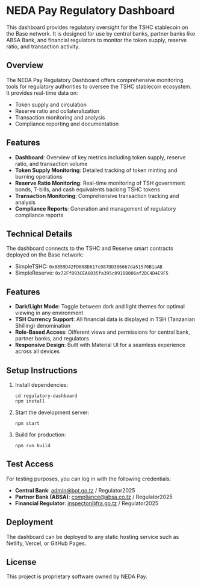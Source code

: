 # NEDA Pay Regulatory Dashboard

This dashboard provides regulatory oversight for the TSHC stablecoin on the Base network. It is designed for use by central banks, partner banks like ABSA Bank, and financial regulators to monitor the token supply, reserve ratio, and transaction activity.

## Overview

The NEDA Pay Regulatory Dashboard offers comprehensive monitoring tools for regulatory authorities to oversee the TSHC stablecoin ecosystem. It provides real-time data on:

- Token supply and circulation
- Reserve ratio and collateralization
- Transaction monitoring and analysis
- Compliance reporting and documentation

## Features

- **Dashboard**: Overview of key metrics including token supply, reserve ratio, and transaction volume
- **Token Supply Monitoring**: Detailed tracking of token minting and burning operations
- **Reserve Ratio Monitoring**: Real-time monitoring of TSH government bonds, T-bills, and cash equivalents backing TSHC tokens
- **Transaction Monitoring**: Comprehensive transaction tracking and analysis
- **Compliance Reports**: Generation and management of regulatory compliance reports

## Technical Details

The dashboard connects to the TSHC and Reserve smart contracts deployed on the Base network:

- SimpleTSHC: `0x0859D42FD008D617c087DD386667da51570B1aAB`
- SimpleReserve: `0x72Ff093CEA6035fa395c0910B006af2DC4D4E9F5`

## Features

- **Dark/Light Mode**: Toggle between dark and light themes for optimal viewing in any environment
- **TSH Currency Support**: All financial data is displayed in TSH (Tanzanian Shilling) denomination
- **Role-Based Access**: Different views and permissions for central bank, partner banks, and regulators
- **Responsive Design**: Built with Material UI for a seamless experience across all devices

## Setup Instructions

1. Install dependencies:
   ```
   cd regulatory-dashboard
   npm install
   ```

2. Start the development server:
   ```
   npm start
   ```

3. Build for production:
   ```
   npm run build
   ```

## Test Access

For testing purposes, you can log in with the following credentials:

- **Central Bank**: admin@bot.go.tz / Regulator2025
- **Partner Bank (ABSA)**: compliance@absa.co.tz / Regulator2025
- **Financial Regulator**: inspector@fra.go.tz / Regulator2025

## Deployment

The dashboard can be deployed to any static hosting service such as Netlify, Vercel, or GitHub Pages.

## License

This project is proprietary software owned by NEDA Pay.
